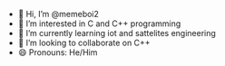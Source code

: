 - 👋 Hi, I’m @memeboi2
- 👀 I’m interested in C and C++ programming
- 🌱 I’m currently learning iot and sattelites engineering
- 💞️ I’m looking to collaborate on C++ 
- 😄 Pronouns: He/Him

<!---
memeboi2/memeboi2 is a ✨ special ✨ repository because its `README.md` (this file) appears on your GitHub profile.
You can click the Preview link to take a look at your changes.
--->
